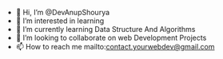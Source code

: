- 👋 Hi, I’m @DevAnupShourya
- 👀 I’m interested in learning
- 🌱 I’m currently learning Data Structure And Algorithms 
- 💞️ I’m looking to collaborate on web Development Projects
- 📫 How to reach me mailto:contact.yourwebdev@gmail.com

<!---
DevAnupShourya/DevAnupShourya is a ✨ special ✨ repository because its `README.md` (this file) appears on your GitHub profile.
You can click the Preview link to take a look at your changes.
--->
